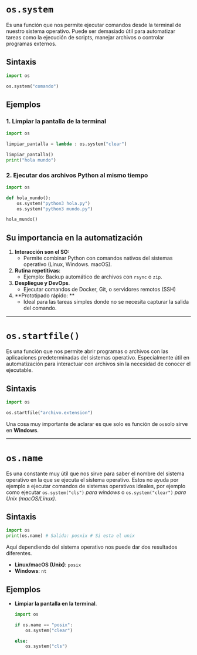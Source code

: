 # `os.system`
Es una función que nos permite ejecutar comandos desde la terminal de nuestro sistema operativo. Puede ser demasiado útil para automatizar tareas como la ejecución de scripts, manejar archivos o controlar programas externos.
## Sintaxis
``` python
import os

os.system("comando")
```

## Ejemplos
### 1. Limpiar la pantalla de la terminal
``` python
import os

limpiar_pantalla = lambda : os.system("clear")

limpiar_pantalla()
print("hola mundo")
```
### 2. Ejecutar dos archivos Python al mismo tiempo
``` python
import os

def hola_mundo():
    os.system("python3 hola.py")
    os.system("python3 mundo.py")

hola_mundo()
```
## Su importancia en la automatización
1. **Interacción son el SO:**
	- Permite combinar Python con comandos nativos del sistemas operativo (Linux, Windows. macOS).
2. **Rutina repetitivas**:
	- Ejemplo: Backup automático de archivos con `rsync` o `zip`.
3. **Despliegue y DevOps**.
	- Ejecutar comandos de Docker, Git, o servidores remotos (SSH)
4. **Prototipado rápido: **
	- Ideal para las tareas simples donde no se necesita capturar la salida del comando. 
---
# `os.startfile()`
Es una función que nos permite abrir programas o archivos con las aplicaciones predeterminadas del sistemas operativo. Especialmente útil en automatización para interactuar con archivos sin la necesidad de conocer el ejecutable. 
## Sintaxis
``` python
import os 

os.startfile("archivo.extension")
```
Una cosa muy importante de aclarar es que solo es función de `os`solo sirve en **Windows**.

---
# `os.name`
Es una constante muy útil que nos sirve para saber el nombre del sistema operativo en la que se ejecuta el sistema operativo. Estos no ayuda por ejemplo a ejecutar comandos de sistemas operativos ideales, por ejemplo como ejecutar `os.system("cls")` *para windows* o `os.system("clear")` *para Unix (macOS/Linux)*.
## Sintaxis 
``` python 
import os
print(os.name) # Salida: posxix # Si esta el unix
```
Aquí dependiendo del sistema operativo nos puede dar dos resultados diferentes.
-  **Linux/macOS (Unix)**: `posix`
- **Windows**: `nt`
## Ejemplos
- **Limpiar la pantalla en la terminal**.
	``` python
	import os 
	
	if os.name == "posix":
	    os.system("clear")
	
	else:
	    os.system("cls")
	```
